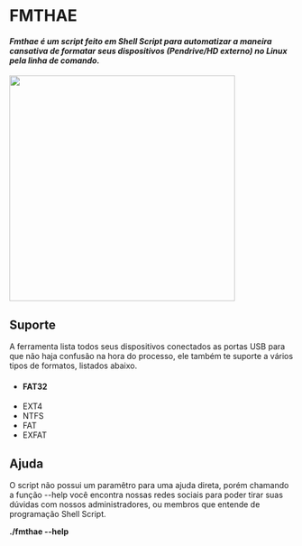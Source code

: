 # FMTHAE
<h4><i>Fmthae é um script feito em Shell Script para automatizar a maneira cansativa de formatar seus dispositivos (Pendrive/HD externo) no Linux pela linha de comando.</i></h4>
<img src="https://user-images.githubusercontent.com/20159378/50998972-db513f00-1507-11e9-8b0b-ca440cfb0ec5.png" height="400" widht="400">
<h2>Suporte</h2>
A ferramenta lista todos seus dispositivos conectados as portas USB para que não haja confusão na hora do processo, ele também te suporte a vários tipos de formatos, listados abaixo.
<ul>
  <li><h4>FAT32</li>
   <li>EXT4</li>
   <li>NTFS</li>
   <li>FAT<br>
   <li>EXFAT</h4>
</ul>
<h2>Ajuda</h2>
O script não possui um paramêtro para uma ajuda direta, porém chamando a função --help você encontra nossas redes sociais para poder tirar suas dúvidas com nossos administradores, ou membros que entende de programação Shell Script.

<b>./fmthae --help</b>

